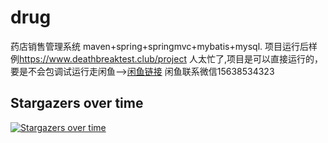 # drug
药店销售管理系统
maven+spring+springmvc+mybatis+mysql.
项目运行后样例<https://www.deathbreaktest.club/project>
人太忙了,项目是可以直接运行的，要是不会包调试运行走闲鱼-->[闲鱼链接](https://m.tb.cn/h.5Di4eoy?tk=LjelWnFXUXk) 闲鱼联系微信15638534323

## Stargazers over time
[![Stargazers over time](https://starchart.cc/deathbreak/drug.svg?variant=dark)](https://starchart.cc/deathbreak/drug)
